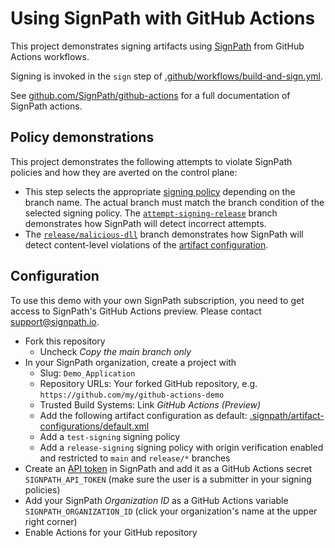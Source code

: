# Using SignPath with GitHub Actions

This project demonstrates signing artifacts using [SignPath](https://about.signpath.io) from GitHub Actions workflows.

Signing is invoked in the `sign` step of [.github/workflows/build-and-sign.yml](.github/workflows/build-and-sign.yml). 

See [github.com/SignPath/github-actions](https://github.com/SignPath/github-actions) for a full documentation of SignPath actions.

## Policy demonstrations

This project demonstrates the following attempts to violate SignPath policies and how they are averted on the control plane:

* This step selects the appropriate [signing policy] depending on the branch name. The actual branch must match the branch condition of the selected signing policy. The [`attempt-signing-release`] branch demonstrates how SignPath will detect incorrect attempts.
* The [`release/malicious-dll`] branch demonstrates how SignPath will detect content-level violations of the [artifact configuration].

## Configuration

To use this demo with your own SignPath subscription, you need to get access to SignPath's GitHub Actions preview. Please contact support@signpath.io.

* Fork this repository
  * Uncheck _Copy the main branch only_
* In your SignPath organization, create a project with 
  * Slug: `Demo_Application` 
  * Repository URLs: Your forked GitHub repository, e.g. `https://github.com/my/github-actions-demo`
  * Trusted Build Systems: Link _GitHub Actions (Preview)_
  * Add the following artifact configuration as default: [.signpath/artifact-configurations/default.xml](.signpath/artifact-configurations/default.xml)
  * Add a `test-signing` signing policy
  * Add a `release-signing` signing policy with origin verification enabled and restricted to `main` and `release/*` branches
* Create an [API token] in SignPath and add it as a GitHub Actions secret `SIGNPATH_API_TOKEN` (make sure the user is a submitter in your signing policies)
* Add your SignPath _Organization ID_ as a GitHub Actions variable `SIGNPATH_ORGANIZATION_ID` (click your organization's name at the upper right corner)
* Enable Actions for your GitHub repository


[signing policy]: https://about.signpath.io/documentation/projects#signing-policies
[artifact configuration]: https://about.signpath.io/documentation/projects#artifact-configurations
[`attempt-signing-release`]: https://github.com/SignPath/github-actions-demo/blob/feature/attempt-signing-release/.github/workflows/build-and-sign.yml#L46
[`release/malicious-dll`]: https://github.com/SignPath/github-actions-demo/blob/release/malicious-dll/src/Build.ps1#L4

[API token]: https://about.signpath.io/documentation/users#interactive-api-token
